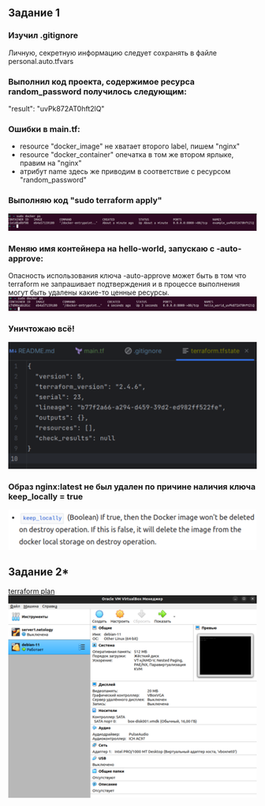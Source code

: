 ## Задание 1
### Изучил .gitignore  
Личную, секретную информацию следует сохранять в файле personal.auto.tfvars  

### Выполнил код проекта, содержимое ресурса random_password получилось следующим:  
"result": "uvPk872AT0hft2lQ"

### Ошибки в main.tf:  
- resource "docker_image" не хватает второго label, пишем "nginx"  
- resource "docker_container" опечатка в том же втором ярлыке, правим на "nginx"  
- атрибут name здесь же приводим в соответствие с ресурсом "random_password"  

### Выполняю код "sudo terraform apply"  
![proof](img/tf-docker.png)  

### Меняю имя контейнера на hello-world, запускаю с -auto-approve:  
Опасность использования ключа -auto-approve может быть в том что terraform не запрашивает подтверждения и в процессе выполнения могут быть удалены какие-то ценные ресурсы.  
![hello-world](img/hello-world.png)  

### Уничтожаю всё!  
![tfstate](img/tfstate.png)  

### Образ nginx:latest не был удален по причине наличия ключа keep_locally = true
![proof](img/keep_locally.png)

## Задание 2*
[terraform plan](01/VB/tf-plan.txt)
![VB VM](img/tf-vb.png)
